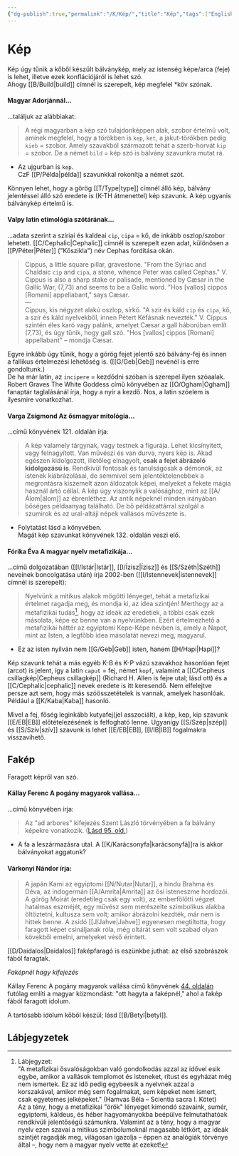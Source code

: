```yaml
---
{"dg-publish":true,"permalink":"/K/Kép/","title":"Kép","tags":["Englishtexttranslated"],"created":"2023-10-31T10:43","updated":"2024-02-02T04:13"}
---
```



# Kép

Kép úgy tűnik a kőből készült bálványkép, mely az istenség képe/arca (feje) is lehet, illetve ezek konflációjáról is lehet szó.  
Ahogy [[B/Build\|build]] címnél is szerepelt, kép megfelel \*köv szónak.  

#### Magyar Adorjánnál...

...találjuk az alábbiakat:  
> A régi magyarban a kép szó tulajdonképpen alak, szobor értelmű volt, aminek megfelel, hogy a törökben is `kep`, `ket`, a jakut-törökben pedig `kieb` = szobor. Amely szavakból származott tehát a szerb-horvát `kip` = szobor. De a német `bild` = kép szó is bálvány szavunkra mutat rá.  
- Az ujgurban is `kep`.  
CzF [[P/Példa\|példa]] szavunkkal rokonítja a német szót.  

Könnyen lehet, hogy a görög [[T/Type\|type]] címnél álló kép, bálvány jelentéssel álló szó eredete is (K-TH átmenettel) kép szavunk. A kép ugyanis bálványkép értelmű is.  

#### Valpy latin etimológia szótárának...

...adata szerint a szíriai és kaldeai `cip`, `cipa` = kő, de inkább oszlop/szobor lehetett. [[C/Cephalic\|Cephalic]] címnél is szerepelt ezen adat, különösen a [[P/Péter\|Péter]] ("Kőszikla") név Cephas fordítása okán.  
> Cippus, a little square pillar, gravestone. "From the Syriac and Chaldaic `cip` and `cipa`, a stone, whence Peter was called Cephas." V. Cippus is also a sharp stake or palisade, mentioned by Cæsar in the Gallic War, (7,73) and seems to be a Gallic word. "Hos [vallos] cippos [Romani] appellabant," says Cæsar.  
> —  
> Cippus, kis négyzet alakú oszlop, sírkő. "A szír és káld `cip` és `cipa`, kő, a szír és káld nyelvekből, innen Pétert Kéfásnak nevezték." V. Cippus szintén éles karó vagy palánk, amelyet Cæsar a gall háborúban említ (7,73), és úgy tűnik, hogy gall szó. "Hos [vallos] cippos [Romani] appellabant" – mondja Cæsar.  

Egyre inkább úgy tűnik, hogy a görög fejet jelentő szó bálvány-fej és innen a fallikus értelmezési lehetőség is. ([[G/Geb\|Geb]] nevénél is erre gondoltunk.)  
De ha már latin, az `incipere` = kezdődni szóban is szerepel ilyen szóaalak. Robert Graves The White Goddess című könyvében az [[O/Ogham\|Ogham]] fanaptár taglalásánál írja, hogy a nyír a kezdő. Nos, a latin szóelem is ilyesmire vonatkozhat.  

#### Varga Zsigmond Az ősmagyar mitológia...

...című könyvének 121. oldalán írja:  
> A kép valamely tárgynak, vagy testnek a figurája. Lehet kicsinyített, vagy felnagyított. Van művészi és van durva, nyers kép is. Akad egészen kidolgozott, illetőleg elnagyolt, **csak a fejet ábrázoló kidolgozású is**. Rendkívül fontosak és tanulságosak a démonok, az istenek kiábrázolásai, de semmivel sem jelentéktelenebbek a megrontásra kiszemelt azon áldozatok képei, melyeket a fekete mágia használ ártó céllal. A kép úgy viszonylik a valósághoz, mint az [[A/Álom\|álom]] az ébrenléthez. Az antik népeknél minden irányában bőséges példaanyag található. De bő példázattárral szolgál a szumirok és az ural-altáji népek vallásos művészete is.  
- Folytatást lásd a könyvében.  
Magát kép szavunkat könyvének 132. oldalán veszi elő.  

#### Fórika Éva A magyar nyelv metafizikája...

...című dolgozatában ([[I/Istár\|Istár]], [[I/Ízisz\|Ízisz]] és [[S/Széth\|Széth]] neveinek boncolgatása után) írja 2002-ben ([[I/Istennevek\|istennevek]] címnél is szerepelt):  
> Nyelvünk a mitikus alakok mögötti lényeget, tehát a metafizikai értelmet ragadja meg, és mondja ki, az idea szintjén! Merthogy az a metafizikai tudás[^1], hogy az ideák az eredetiek, a többi csak ezek másolata, képe ez benne van a nyelvünkben. Ezért értelmezhető a metafizikai háttér az egyiptomi Kepe-Képe névben is, amely a Napot, mint az Isten, a legfőbb idea másolatát nevezi meg, magyarul.  
- Ez az isten nyilván nem [[G/Geb\|Geb]] isten, hanem [[H/Hapi\|Hapi]]?  

Kép szavunk tehát a más egyéb K-B és K-P vázú szavakhoz hasonlóan fejet (arcot) is jelent, így a latin `caput` = fej, német `kopf`, valamint a [[C/Cepheus csillagkép\|Cepheus csillagkép]] (Richard H. Allen is fejre utal; lásd ott) és a [[C/Cephalic\|cephalic]] nevek eredete is itt keresendő. Nem elfelejtve persze azt sem, hogy más szóösszetételek is vannak, amelyek hasonlóak. Például a [[K/Kaba\|Kaba]] hasonló.  

Mivel a fej, főség leginkább kutyafej(jel asszociált), a kép, kep, kip szavunk [[E/EB\|EB]] előtételezésének is felfogható lenne. Ugyanígy [[S/Szép\|szép]] és [[S/Szív\|szív]] szavunk is lehet [[E/EB\|EB]], [[I/IB\|IB]] fogalmakra visszavihető.  

## Fakép

Faragott képről van szó.  

#### Kállay Ferenc A pogány magyarok vallása...  

...című könyvében írja:  
> Az "ad arbores" kifejezés Szent László törvényében a fa bálvány képekre vonatkozik. ([Lásd 95. old.](zotero://open-pdf/library/items/DFI47XPY?page=95&annotation=L8G4BDUH))  
- A fa a leszármazásra utal. A [[K/Karácsonyfa\|karácsonyfá]]ra is akkor bálványokat aggatunk?  

#### Várkonyi Nándor írja:

> A japán Kami az egyiptomi [[N/Nutar\|Nutar]], a hindu Brahma és Déva, az indogermán [[A/Amrita\|Amrita]] az ősi isteneszme hordozói. A görög Moirát (eredetileg csak egy volt), az emberfölötti végzet hatalmas eszméjét, egy művész sem merészelte szimbolikus alakba öltöztetni, kultusza sem volt; amikor ábrázolni kezdték, már nem is hittek benne. A zsidó [[J/Jahve\|Jahve]] egyenesen megtiltotta, hogy faragott képet csináljanak róla, még oltárát sem volt szabad olyan kövekből emelni, amelyeket véső érintett.  

[[D/Daidalos\|Daidalos]] faképfaragó is eszünkbe juthat: az első szobrászok fából faragtak.  

*Faképnél hagy kifejezés*

Kállay Ferenc A pogány magyarok vallása című könyvének [44. oldalán](zotero://open-pdf/library/items/DFI47XPY?page=44&annotation=DSGIVZ7T) futólag említi a magyar közmondást: "ott hagyta a faképnél," ahol a fakép fából faragott idolum.  

A tartósabb idolum kőből készül; lásd [[B/Betyl\|betyl]].  

## Lábjegyzetek

[^1]: Lábjegyzet:  
"A metafizikai ősvalóságokban való gondolkodás azzal az idővel esik egybe, amikor a vallások templomot és isteneket, rítust és egyházat még nem ismertek. Ez az idő pedig egybeesik a nyelvnek azzal a korszakával, amikor még sem fogalmakat, sem képeket nem ismert, csak egyetemes jelképeket." (Hamvas Béla – Scientia sacra I. Kötet)  
Az a tény, hogy a metafizikai "örök" lényeget kimondó szavaink, sumér, egyiptomi, káldeus, és héber hagyományokba beépülve felmutathatóak rendkívüli jelentőségű számunkra. Valamint az a tény, hogy a magyar nyelv ezen szavai a mitikus szimbólumoknál magasabb létkört, az ideák szintjét ragadják meg, világosan igazolja – éppen az analógiák törvénye által –, hogy nem a magyar nyelv vette át ezeket!  